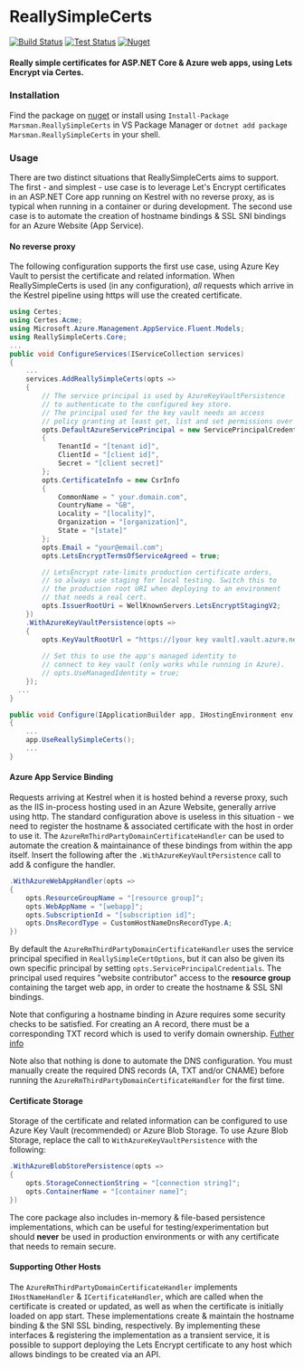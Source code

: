 # ReallySimpleCerts
[![Build Status](https://dev.azure.com/danmann/ReallySimpleCerts/_apis/build/status/ReallySimpleCerts.Core?branchName=master)](https://dev.azure.com/danmann/ReallySimpleCerts/_build/latest?definitionId=2&branchName=master)
[![Test Status](https://img.shields.io/azure-devops/tests/danmann/ReallySimpleCerts/2.svg)](https://dev.azure.com/danmann/ReallySimpleCerts/_build/latest?definitionId=2&branchName=master)
[![Nuget](https://img.shields.io/nuget/v/Marsman.ReallySimpleCerts.svg)](https://www.nuget.org/packages/Marsman.ReallySimpleCerts/)

#### Really simple certificates for ASP.NET Core &amp; Azure web apps, using Lets Encrypt via Certes.

### Installation

Find the package on [nuget](https://www.nuget.org/packages/Marsman.ReallySimpleCerts "Marsman.ReallySimpleCerts") or install using `Install-Package Marsman.ReallySimpleCerts` in VS Package Manager or `dotnet add package Marsman.ReallySimpleCerts` in your shell.


### Usage

There are two distinct situations that ReallySimpleCerts aims to support. The first - and simplest - use case is to leverage Let's Encrypt certificates in an ASP.NET Core app running on Kestrel with no reverse proxy, as is typical when running in a container or during development. The second use case is to automate the creation of hostname bindings & SSL SNI bindings for an Azure Website (App Service).

#### No reverse proxy
The following configuration supports the first use case, using Azure Key Vault to persist the certificate and related information. When ReallySimpleCerts is used (in any configuration), _all_ requests which arrive in the Kestrel pipeline using https will use the created certificate. 
```c#
using Certes;
using Certes.Acme;
using Microsoft.Azure.Management.AppService.Fluent.Models;
using ReallySimpleCerts.Core;
...
public void ConfigureServices(IServiceCollection services)
{
	...
	services.AddReallySimpleCerts(opts =>
	{
		// The service principal is used by AzureKeyVaultPersistence
		// to authenticate to the configured key store.
		// The principal used for the key vault needs an access 
		// policy granting at least get, list and set permissions over secrets.
		opts.DefaultAzureServicePrincipal = new ServicePrincipalCredentials
		{
			TenantId = "[tenant id]",
			ClientId = "[client id]",
			Secret = "[client secret]"
		};
		opts.CertificateInfo = new CsrInfo
		{
			CommonName = " your.domain.com",
			CountryName = "GB",
			Locality = "[locality]",
			Organization = "[organization]",
			State = "[state]"
		};
		opts.Email = "your@email.com";
		opts.LetsEncryptTermsOfServiceAgreed = true;

		// LetsEncrypt rate-limits production certificate orders, 
		// so always use staging for local testing. Switch this to 
		// the production root URI when deploying to an environment 
		// that needs a real cert.
		opts.IssuerRootUri = WellKnownServers.LetsEncryptStagingV2;
	})
	.WithAzureKeyVaultPersistence(opts =>
	{
		opts.KeyVaultRootUrl = "https://[your key vault].vault.azure.net/";
    
		// Set this to use the app's managed identity to 
		// connect to key vault (only works while running in Azure).
		// opts.UseManagedIdentity = true;
	});
  ...
}

public void Configure(IApplicationBuilder app, IHostingEnvironment env)
{	
	...
	app.UseReallySimpleCerts();
	...
}
```
#### Azure App Service Binding
Requests arriving at Kestrel when it is hosted behind a reverse proxy, such as the IIS in-process hosting used in an Azure Website, generally arrive using http. The standard configuration above is useless in this situation - we need to register the hostname & associated certificate with the host in order to use it. The `AzureRmThirdPartyDomainCertificateHandler` can be used to automate the creation & maintainance of these bindings from within the app itself. Insert the following after the `.WithAzureKeyVaultPersistence` call to add & configure the handler.
```c#
.WithAzureWebAppHandler(opts =>
{
	opts.ResourceGroupName = "[resource group]";
	opts.WebAppName = "[webapp]";
	opts.SubscriptionId = "[subscription id]";
	opts.DnsRecordType = CustomHostNameDnsRecordType.A;
})
```
By default the `AzureRmThirdPartyDomainCertificateHandler` uses the service principal specified in `ReallySimpleCertOptions`, but it can also be given its own specific principal by setting `opts.ServicePrincipalCredentials`. The principal used requires "website contributor" access to the **resource group** containing the target web app, in order to create the hostname & SSL SNI bindings.

Note that configuring a hostname binding in Azure requires some security checks to be satisfied. For creating an A record, there must be a corresponding TXT record which is used to verify domain ownership. [Futher info](https://docs.microsoft.com/en-us/azure/app-service/app-service-web-tutorial-custom-domain)

Note also that nothing is done to automate the DNS configuration. You must manually create the required DNS records (A, TXT and/or CNAME) before running the `AzureRmThirdPartyDomainCertificateHandler` for the first time.

#### Certificate Storage
Storage of the certificate and related information can be configured to use Azure Key Vault (recommended) or Azure Blob Storage. To use Azure Blob Storage, replace the call to `WithAzureKeyVaultPersistence` with the following:
```c#
.WithAzureBlobStorePersistence(opts =>
{
	opts.StorageConnectionString = "[connection string]";
	opts.ContainerName = "[container name]";
})
```
The core package also includes in-memory & file-based persistence implementations, which can be useful for testing/experimentation but should **never** be used in production environments or with any certificate that needs to remain secure.

#### Supporting Other Hosts
The `AzureRmThirdPartyDomainCertificateHandler` implements `IHostNameHandler` & `ICertificateHandler`, which are called when the certificate is created or updated, as well as when the certificate is initially loaded on app start. These implementations create & maintain the hostname binding & the SNI SSL binding, respectively. By implementing these interfaces & registering the implementation as a transient service, it is possible to support deploying the Lets Encrypt certificate to any host which allows bindings to be created via an API.
